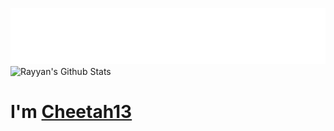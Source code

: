 ![Hi There! 👋 I am Rayyan!](https://raw.githubusercontent.com/Cheetah13/Cheetah13/master/hi.svg)
![Rayyan's Github Stats](https://github-readme-stats.vercel.app/api?username=Cheetah13&show_icons=true)
<br>
# I'm <a href="https://github.com/Cheetah13">Cheetah13</a>
